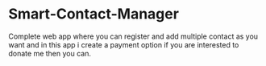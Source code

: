# Smart-Contact-Manager
Complete web app where you can register and add multiple contact as you want and in this app i create a payment option if you are interested to donate me then you can.
